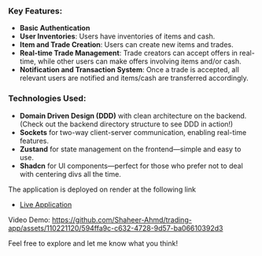 ### Key Features:
- **Basic Authentication**
- **User Inventories**: Users have inventories of items and cash.
- **Item and Trade Creation**: Users can create new items and trades.
- **Real-time Trade Management**: Trade creators can accept offers in real-time, while other users can make offers involving items and/or cash.
- **Notification and Transaction System**: Once a trade is accepted, all relevant users are notified and items/cash are transferred accordingly.

### Technologies Used:
- **Domain Driven Design (DDD)** with clean architecture on the backend. (Check out the backend directory structure to see DDD in action!)
- **Sockets** for two-way client-server communication, enabling real-time features.
- **Zustand** for state management on the frontend—simple and easy to use.
- **Shadcn** for UI components—perfect for those who prefer not to deal with centering divs all the time.

The application is deployed on render at the following link
- [Live Application](https://trading-app-fro.onrender.com)

Video Demo:
https://github.com/Shaheer-Ahmd/trading-app/assets/110221120/594ffa9c-c632-4728-9d57-ba06610392d3

Feel free to explore and let me know what you think!
